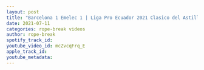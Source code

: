 ```yaml
---
layout: post
title: "Barcelona 1 Emelec 1 | Liga Pro Ecuador 2021 Clasico del Astillero | Resumen y Analisis"
date: 2021-07-11
categories: rope-break videos
author: rope-break
spotify_track_id: 
youtube_video_id: mcZvcqFrq_E
apple_track_id: 
youtube_metadata: 
---
```

